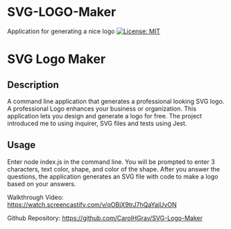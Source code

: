 # SVG-LOGO-Maker
Application for generating a nice logo
[![License: MIT](https://img.shields.io/badge/License-MIT-yellow.svg)](https://opensource.org/licenses/MIT)
# SVG Logo Maker

## Description

A command line application that generates a professional looking SVG logo.  A professional Logo enhances your business or organization.  This application lets you design and generate a logo for free.  The project introduced me to using inquirer, SVG files and tests using Jest.

## Usage
Enter node index.js in the command line.  You will be prompted to enter 3 characters, text color, shape, and color of the shape.  After you answer the questions, the application generates an SVG file with code to make a logo based on your answers.

Walkthrough Video: 
https://watch.screencastify.com/v/qOBjX9trJ7hQaYajUvON

Github Repository: https://github.com/CarolHGray/SVG-Logo-Maker


